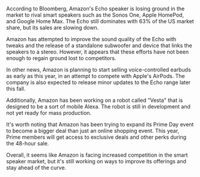 According to Bloomberg, Amazon's Echo speaker is losing ground in the market to rival smart speakers such as the Sonos One, Apple HomePod, and Google Home Max. The Echo still dominates with 63% of the US market share, but its sales are slowing down.

Amazon has attempted to improve the sound quality of the Echo with tweaks and the release of a standalone subwoofer and device that links the speakers to a stereo. However, it appears that these efforts have not been enough to regain ground lost to competitors.

In other news, Amazon is planning to start selling voice-controlled earbuds as early as this year, in an attempt to compete with Apple's AirPods. The company is also expected to release minor updates to the Echo range later this fall.

Additionally, Amazon has been working on a robot called "Vesta" that is designed to be a sort of mobile Alexa. The robot is still in development and not yet ready for mass production.

It's worth noting that Amazon has been trying to expand its Prime Day event to become a bigger deal than just an online shopping event. This year, Prime members will get access to exclusive deals and other perks during the 48-hour sale.

Overall, it seems like Amazon is facing increased competition in the smart speaker market, but it's still working on ways to improve its offerings and stay ahead of the curve.